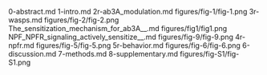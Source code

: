 0-abstract.md
1-intro.md
2r-ab3A_modulation.md
figures/fig-1/fig-1.png
3r-wasps.md
figures/fig-2/fig-2.png
The_sensitization_mechanism_for_ab3A__.md
figures/fig1/fig1.png
NPF_NPFR_signaling_actively_sensitize__.md
figures/fig-9/fig-9.png
4r-npfr.md
figures/fig-5/fig-5.png
5r-behavior.md
figures/fig-6/fig-6.png
6-discussion.md
7-methods.md
8-supplementary.md
figures/fig-S1/fig-S1.png
